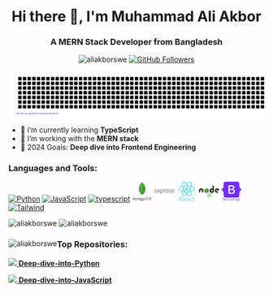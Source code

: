 <h1 align="center">Hi there 👋, I'm Muhammad Ali Akbor</h1>
<h3 align="center">A MERN Stack Developer from Bangladesh</h3>

<p align="center">
  <img src="https://komarev.com/ghpvc/?username=aliakborswe&label=Profile%20views&color=0e75b6&style=flat" alt="aliakborswe" />
  <a href="https://github.com/aliakborswe?tab=followers"><img src="https://img.shields.io/github/followers/aliakborswe?label=Followers&style=social" alt="GitHub Followers"></a>
</p>

<div align="center">
  <img src="gitartwork.svg" alt="ALI-AKBOR" />
</div>

- 🌱 I’m currently learning **TypeScript**
- 🏢 I’m working with the **MERN stack**
- 🎯 2024 Goals: **Deep dive into Frontend Engineering**

<h3 align="left">Languages and Tools:</h3>
<p align="left">
  <a href="https://docs.python.org/3/" target="_blank"><img src="https://user-images.githubusercontent.com/25181517/183423507-c056a6f9-1ba8-4312-a350-19bcbc5a8697.png" alt="Python" height="40"/></a>  
  <a href="https://developer.mozilla.org/en-US/docs/Web/JavaScript" target="_blank"><img src="https://user-images.githubusercontent.com/25181517/117447155-6a868a00-af3d-11eb-9cfe-245df15c9f3f.png" alt="JavaScript" height="40"/></a>
   <a href="https://www.typescriptlang.org/" target="_blank"><img src="https://user-images.githubusercontent.com/25181517/183890598-19a0ac2d-e88a-4005-a8df-1ee36782fde1.png" alt="typescript" height="40"/></a>  
  <a href="https://www.mongodb.com/" target="_blank"><img src="https://raw.githubusercontent.com/devicons/devicon/master/icons/mongodb/mongodb-original-wordmark.svg" alt="mongodb" width="40" height="40"/></a>  
  <a href="https://expressjs.com" target="_blank"><img src="https://raw.githubusercontent.com/devicons/devicon/master/icons/express/express-original-wordmark.svg" alt="Express" height="40"/></a>  
  <a href="https://reactjs.org/" target="_blank"><img src="https://raw.githubusercontent.com/devicons/devicon/master/icons/react/react-original-wordmark.svg" alt="React" height="40"/></a>  
  <a href="https://nodejs.org" target="_blank"><img src="https://raw.githubusercontent.com/devicons/devicon/master/icons/nodejs/nodejs-original-wordmark.svg" alt="Nodejs" height="40"/></a>  
  <a href="https://getbootstrap.com" target="_blank"><img src="https://raw.githubusercontent.com/devicons/devicon/master/icons/bootstrap/bootstrap-plain-wordmark.svg" alt="Bootstrap" height="40"/></a>  
  <a href="https://tailwindcss.com/" target="_blank" rel="noreferrer"> <img src="https://www.vectorlogo.zone/logos/tailwindcss/tailwindcss-icon.svg" alt="Tailwind" height="40"/></a>
</p>

<div>
  <img src="https://github-readme-streak-stats.herokuapp.com/?user=aliakborswe" alt="aliakborswe" style="height: 200px;"/>
  <img src="https://github-readme-stats.vercel.app/api?username=aliakborswe&show_icons=true&locale=en" alt="aliakborswe" style=" height: 200px;"/>
</div>

<div>
  <div>
     <img align="left" src="https://github-readme-stats.vercel.app/api/top-langs?username=aliakborswe&show_icons=true&locale=en&layout=compact" alt="aliakborswe"/> 
  </div>

  <div>
    <h3>Top Repositories:</h3>
    <p>
      <a href="https://github.com/aliakborswe/Deep-dive-into-Python" target="_blank">
         <img height="30" src="https://user-images.githubusercontent.com/25181517/183423507-c056a6f9-1ba8-4312-a350-19bcbc5a8697.png">
         <strong >Deep-dive-into-Python</strong>
      </a>
    </p>
    <p>
      <a href="https://github.com/aliakborswe/Deep-dive-into-JavaScript" target="_blank">
          <img height="30" src="https://user-images.githubusercontent.com/25181517/117447155-6a868a00-af3d-11eb-9cfe-245df15c9f3f.png">
          <strong >Deep-dive-into-JavaScript</strong>
    </a>
    </p>
  </div>
    

